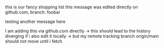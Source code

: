 this is our fancy shopping list
this message was edited directly on github.com, branch: foobar


testing
another message here

I am adding this via github.com directly
-> this should lead to the history diverging if i also edit it locally
-> but my remote tracking branch origin/main should not move until i fetch
